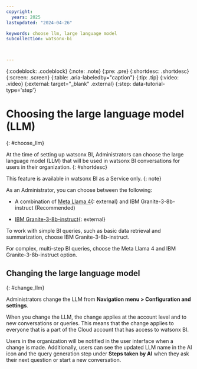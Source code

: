 ```yaml
---
copyright:
  years: 2025
lastupdated: "2024-04-26"

keywords: choose llm, large language model
subcollection: watsonx-bi



---
```


{:codeblock: .codeblock}
{:note: .note}
{:pre: .pre}
{:shortdesc: .shortdesc}
{:screen: .screen}
{:table: .aria-labeledby="caption"}
{:tip: .tip}
{:video: .video}
{:external: target="_blank" .external}
{:step: data-tutorial-type='step'}

# Choosing the large language model (LLM) 
{: #choose_llm}

At the time of setting up watsonx BI, Administrators can choose the large language model (LLM) that will be used in watsonx BI conversations for users in their organization. {: #shortdesc}

This feature is available in watsonx BI as a Service only. 
{: note}

As an Administrator, you can choose between the following:

- A combination of [Meta Llama 4](https://www.llama.com/docs/model-cards-and-prompt-formats/llama4/){: external} and IBM Granite-3-8b-instruct (Recommended)

- [IBM Granite-3-8b-instruct](https://www.ibm.com/docs/watsonx/w-and-w/2.2.0?topic=models-granite-30-8b-instruct-model-card){: external}

To work with simple BI queries, such as basic data retrieval and summarization, choose IBM Granite-3-8b-instruct. 

For complex, multi-step BI queries, choose the Meta Llama 4 and IBM Granite-3-8b-instruct option. 

## Changing the large language model
{: #change_llm}

Administrators change the LLM from **Navigation menu > Configuration and settings**. 

When you change the LLM, the change applies at the account level and to new conversations or queries. This means that the change applies to everyone that is a part of the Cloud account that has access to watsonx BI.

Users in the organization will be notified in the user interface when a change is made. Additionally, users can see the updated LLM name in the AI icon and the query generation step under **Steps taken by AI** when they ask their next question or start a new conversation.
